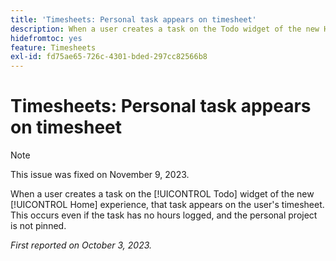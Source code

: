 ```yaml
---
title: 'Timesheets: Personal task appears on timesheet'
description: When a user creates a task on the Todo widget of the new Home experience, that task appears on the user's timesheet. This occurs even if the task has no hours logged, and the personal project is not pinned.
hidefromtoc: yes
feature: Timesheets
exl-id: fd75ae65-726c-4301-bded-297cc82566b8
---
```

# Timesheets: Personal task appears on timesheet

>[!NOTE]
>
>This issue was fixed on November 9, 2023.

When a user creates a task on the [!UICONTROL Todo] widget of the new [!UICONTROL Home] experience, that task appears on the user's timesheet. This occurs even if the task has no hours logged, and the personal project is not pinned.

_First reported on October 3, 2023._
